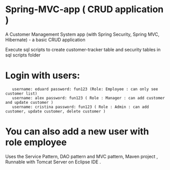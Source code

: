 # Spring-MVC-app ( CRUD application )

A Customer Management System app (with Spring Security, Spring MVC, Hibernate) - a basic CRUD application

Execute sql scripts to create customer-tracker table and security tables in sql scripts folder


# Login with users:
       username: eduard password: fun123 (Role: Employee : can only see customer list) 
       username: alex password: fun123 ( Role : Manager : can add customer and update customer )
       username: cristina password: fun123 ( Role : Admin : can add customer, update customer, delete customer )
# You can also add a new user with role employee

 Uses the Service Pattern, DAO pattern and MVC pattern, 
 Maven project ,
 Runnable with Tomcat Server on Eclipse IDE .
